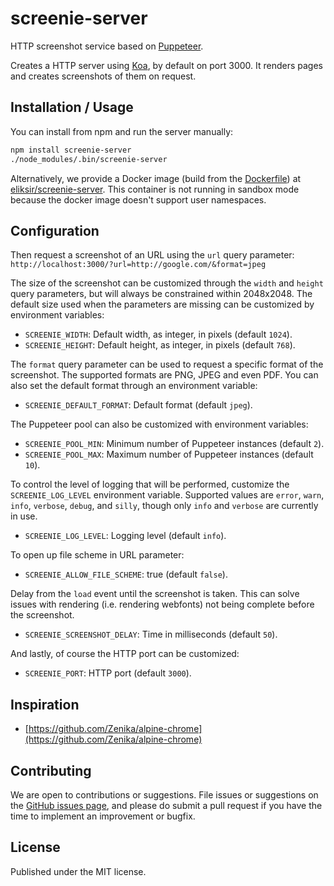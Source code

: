 # screenie-server

HTTP screenshot service based on [Puppeteer](https://github.com/GoogleChrome/puppeteer).

Creates a HTTP server using [Koa](https://github.com/koajs/koa), by default on
port 3000. It renders pages and creates screenshots of them on request.

## Installation / Usage

You can install from npm and run the server manually:

```bash
npm install screenie-server
./node_modules/.bin/screenie-server
```

Alternatively, we provide a Docker image (build from the
[Dockerfile](Dockerfile)) at [eliksir/screenie-server](https://hub.docker.com/r/eliksir/screenie-server/).
This container is not running in sandbox mode because the docker image doesn't
support user namespaces.

## Configuration

Then request a screenshot of an URL using the `url` query parameter:
`http://localhost:3000/?url=http://google.com/&format=jpeg`

The size of the screenshot can be customized through the `width` and `height`
query parameters, but will always be constrained within 2048x2048. The default
size used when the parameters are missing can be customized by environment
variables:

* `SCREENIE_WIDTH`: Default width, as integer, in pixels (default `1024`).
* `SCREENIE_HEIGHT`: Default height, as integer, in pixels (default `768`).

The `format` query parameter can be used to request a specific format of the
screenshot. The supported formats are PNG, JPEG and even PDF. You can
also set the default format through an environment variable:

* `SCREENIE_DEFAULT_FORMAT`: Default format (default `jpeg`).

The Puppeteer pool can also be customized with environment variables:

* `SCREENIE_POOL_MIN`: Minimum number of Puppeteer instances (default `2`).
* `SCREENIE_POOL_MAX`: Maximum number of Puppeteer instances (default `10`).

To control the level of logging that will be performed, customize the
`SCREENIE_LOG_LEVEL` environment variable. Supported values are `error`,
`warn`, `info`, `verbose`, `debug`, and `silly`, though only `info` and
`verbose` are currently in use.

* `SCREENIE_LOG_LEVEL`: Logging level (default `info`).

To open up file scheme in URL parameter:

* `SCREENIE_ALLOW_FILE_SCHEME`: true (default `false`).

Delay from the `load` event until the screenshot is taken. This can solve
issues with rendering (i.e. rendering webfonts) not being complete before the
screenshot.

* `SCREENIE_SCREENSHOT_DELAY`: Time in milliseconds (default `50`).

And lastly, of course the HTTP port can be customized:

* `SCREENIE_PORT`: HTTP port (default `3000`).

## Inspiration

- [https://github.com/Zenika/alpine-chrome](https://github.com/Zenika/alpine-chrome)

## Contributing

We are open to contributions or suggestions. File issues or suggestions on the
[GitHub issues page](https://github.com/eliksir/screenie-server/issues), and
please do submit a pull request if you have the time to implement an
improvement or bugfix.

## License

Published under the MIT license.
